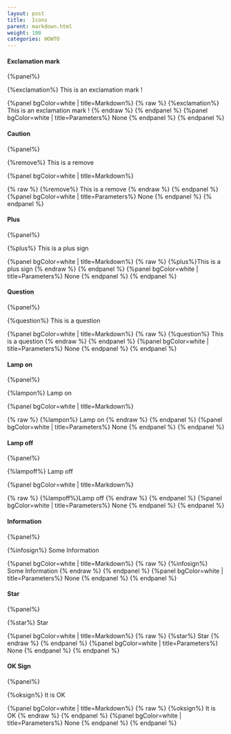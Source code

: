 ```yaml
---
layout: post
title:  Icons
parent: markdown.html
weight: 100
categories: HOWTO
---
```




#### Exclamation mark

{%panel%}

{%exclamation%} This is an exclamation mark !

{%panel bgColor=white | title=Markdown%}
 {% raw  %}
{%exclamation%} This is an exclamation mark !
{% endraw  %}
{% endpanel %}
{%panel bgColor=white | title=Parameters%}
None
{% endpanel %}
{% endpanel %}


#### Caution

{%panel%}

{%remove%} This is a remove

{%panel bgColor=white | title=Markdown%}

{% raw  %}
{%remove%} This is a remove
{% endraw  %}
{% endpanel %}
{%panel bgColor=white | title=Parameters%}
None
{% endpanel %}
{% endpanel %}


#### Plus

{%panel%}

{%plus%} This is a plus sign

{%panel bgColor=white | title=Markdown%}
{% raw  %}
{%plus%}This is a plus sign
{% endraw  %}
{% endpanel %}
{%panel bgColor=white | title=Parameters%}
None
{% endpanel %}
{% endpanel %}



#### Question

{%panel%}

{%question%} This is a question

{%panel bgColor=white | title=Markdown%}
{% raw  %}
{%question%} This is a question
{% endraw  %}
{% endpanel %}
{%panel bgColor=white | title=Parameters%}
None
{% endpanel %}
{% endpanel %}


#### Lamp on

{%panel%}

{%lampon%} Lamp on

{%panel bgColor=white | title=Markdown%}

{% raw  %}
{%lampon%} Lamp on
{% endraw  %}
{% endpanel %}
{%panel bgColor=white | title=Parameters%}
None
{% endpanel %}
{% endpanel %}



#### Lamp off

{%panel%}

{%lampoff%} Lamp off

{%panel bgColor=white | title=Markdown%}

{% raw  %}
{%lampoff%}Lamp off
{% endraw  %}
{% endpanel %}
{%panel bgColor=white | title=Parameters%}
None
{% endpanel %}
{% endpanel %}



#### Information

{%panel%}

{%infosign%} Some Information

{%panel bgColor=white | title=Markdown%}
{% raw  %}
{%infosign%} Some Information
{% endraw  %}
{% endpanel %}
{%panel bgColor=white | title=Parameters%}
None
{% endpanel %}
{% endpanel %}


#### Star

 {%panel%}


 {%star%} Star

{%panel bgColor=white | title=Markdown%}
 {% raw  %}
 {%star%} Star
 {% endraw  %}
{% endpanel %}
{%panel bgColor=white | title=Parameters%}
None
{% endpanel %}
{% endpanel %}


#### OK Sign

 {%panel%}

 {%oksign%} It is OK

{%panel bgColor=white | title=Markdown%}
 {% raw  %}
 {%oksign%} It is OK
 {% endraw  %}
{% endpanel %}
{%panel bgColor=white | title=Parameters%}
None
{% endpanel %}
{% endpanel %}



